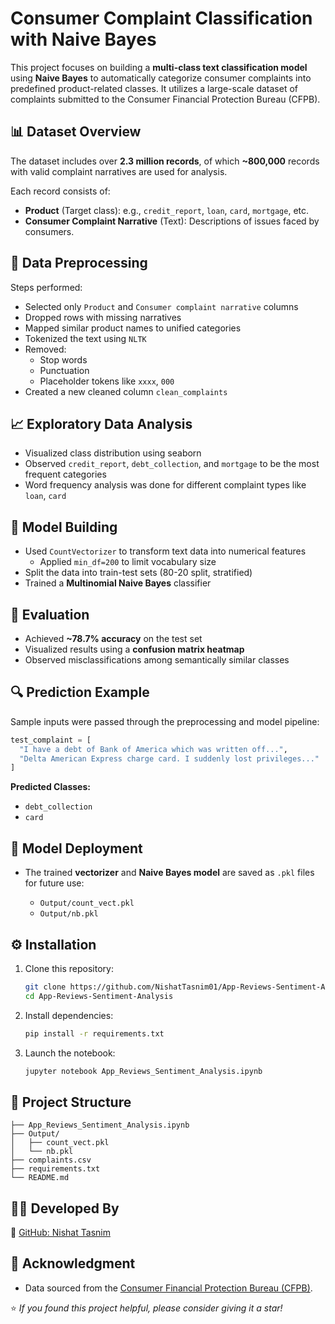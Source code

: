 # Consumer Complaint Classification with Naive Bayes

This project focuses on building a **multi-class text classification model** using **Naive Bayes** to automatically categorize consumer complaints into predefined product-related classes. It utilizes a large-scale dataset of complaints submitted to the Consumer Financial Protection Bureau (CFPB).


## 📊 Dataset Overview

The dataset includes over **2.3 million records**, of which **~800,000** records with valid complaint narratives are used for analysis.

Each record consists of:
- **Product** (Target class): e.g., `credit_report`, `loan`, `card`, `mortgage`, etc.
- **Consumer Complaint Narrative** (Text): Descriptions of issues faced by consumers.



## 🧹 Data Preprocessing

Steps performed:
- Selected only `Product` and `Consumer complaint narrative` columns
- Dropped rows with missing narratives
- Mapped similar product names to unified categories
- Tokenized the text using `NLTK`
- Removed:
  - Stop words
  - Punctuation
  - Placeholder tokens like `xxxx`, `000`
- Created a new cleaned column `clean_complaints`



## 📈 Exploratory Data Analysis

- Visualized class distribution using seaborn
- Observed `credit_report`, `debt_collection`, and `mortgage` to be the most frequent categories
- Word frequency analysis was done for different complaint types like `loan`, `card`



## 🧠 Model Building

- Used `CountVectorizer` to transform text data into numerical features
  - Applied `min_df=200` to limit vocabulary size
- Split the data into train-test sets (80-20 split, stratified)
- Trained a **Multinomial Naive Bayes** classifier



## 🧪 Evaluation

- Achieved **~78.7% accuracy** on the test set
- Visualized results using a **confusion matrix heatmap**
- Observed misclassifications among semantically similar classes


## 🔍 Prediction Example

Sample inputs were passed through the preprocessing and model pipeline:

```python
test_complaint = [
  "I have a debt of Bank of America which was written off...",
  "Delta American Express charge card. I suddenly lost privileges..."
]
````

**Predicted Classes:**

* `debt_collection`
* `card`

## 💾 Model Deployment

* The trained **vectorizer** and **Naive Bayes model** are saved as `.pkl` files for future use:

  * `Output/count_vect.pkl`
  * `Output/nb.pkl`

## ⚙️ Installation

1. Clone this repository:

   ```bash
   git clone https://github.com/NishatTasnim01/App-Reviews-Sentiment-Analysis.git
   cd App-Reviews-Sentiment-Analysis
   ```

2. Install dependencies:

   ```bash
   pip install -r requirements.txt
   ```

3. Launch the notebook:

   ```bash
   jupyter notebook App_Reviews_Sentiment_Analysis.ipynb
   ```


## 📁 Project Structure

```
├── App_Reviews_Sentiment_Analysis.ipynb
├── Output/
│   ├── count_vect.pkl
│   └── nb.pkl
├── complaints.csv
├── requirements.txt
└── README.md
```

## 👩‍💻 Developed By

🔗 [GitHub: Nishat Tasnim](https://github.com/NishatTasnim01)

## 📌 Acknowledgment

* Data sourced from the [Consumer Financial Protection Bureau (CFPB)](https://www.consumerfinance.gov/data-research/consumer-complaints/).


⭐ *If you found this project helpful, please consider giving it a star!*
